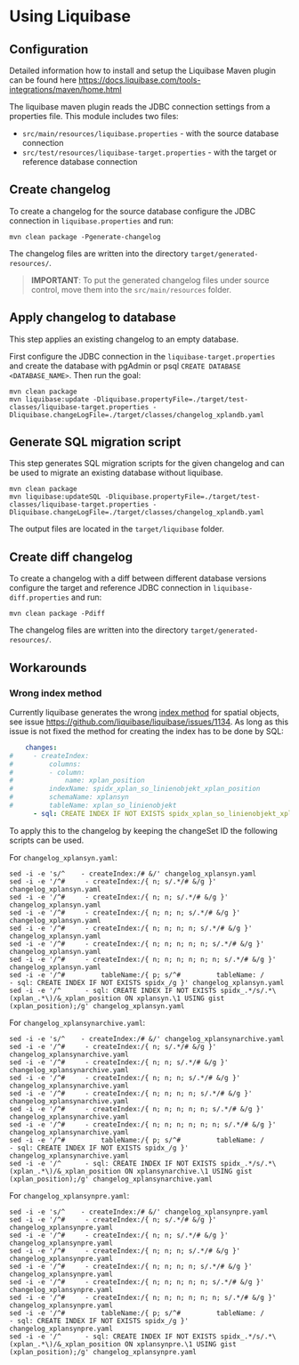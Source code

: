 # Using Liquibase

## Configuration

Detailed information how to install and setup the Liquibase Maven plugin can be found here https://docs.liquibase.com/tools-integrations/maven/home.html

The liquibase maven plugin reads the JDBC connection settings from a properties file.
This module includes two files: 
- `src/main/resources/liquibase.properties` - with the source database connection 
- `src/test/resources/liquibase-target.properties` - with the target or reference database connection

## Create changelog

To create a changelog for the source database configure the JDBC connection in `liquibase.properties` and run: 

    mvn clean package -Pgenerate-changelog

The changelog files are written into the directory `target/generated-resources/`.

> **IMPORTANT**: To put the generated changelog files under source control, move them into the `src/main/resources` folder.

## Apply changelog to database

This step applies an existing changelog to an empty database.

First configure the JDBC connection in the `liquibase-target.properties` and create the database with pgAdmin or psql `CREATE DATABASE <DATABASE_NAME>`. Then run the goal:  

    mvn clean package
    mvn liquibase:update -Dliquibase.propertyFile=./target/test-classes/liquibase-target.properties -Dliquibase.changeLogFile=./target/classes/changelog_xplandb.yaml 

## Generate SQL migration script

This step generates SQL migration scripts for the given changelog and can be used to migrate an existing database without liquibase.

    mvn clean package
    mvn liquibase:updateSQL -Dliquibase.propertyFile=./target/test-classes/liquibase-target.properties -Dliquibase.changeLogFile=./target/classes/changelog_xplandb.yaml 

The output files are located in the `target/liquibase` folder.

## Create diff changelog

To create a changelog with a diff between different database versions configure the target and reference JDBC connection in `liquibase-diff.properties` and run:

    mvn clean package -Pdiff

The changelog files are written into the directory `target/generated-resources/`.

## Workarounds

### Wrong index method 

Currently liquibase generates the wrong [index method](https://www.postgresql.org/docs/13/sql-createindex.html) for spatial objects, see issue https://github.com/liquibase/liquibase/issues/1134.
As long as this issue is not fixed the method for creating the index has to be done by SQL:

```yaml
    changes:
#     - createIndex:
#         columns:
#         - column:
#             name: xplan_position
#         indexName: spidx_xplan_so_linienobjekt_xplan_position
#         schemaName: xplansyn
#         tableName: xplan_so_linienobjekt
      - sql: CREATE INDEX IF NOT EXISTS spidx_xplan_so_linienobjekt_xplan_position ON xplansyn.xplan_so_linienobjekt USING gist (xplan_position);
```

To apply this to the changelog by keeping the changeSet ID the following scripts can be used.

For `changelog_xplansyn.yaml`:

```shell
sed -i -e 's/^    - createIndex:/# &/' changelog_xplansyn.yaml
sed -i -e '/^#     - createIndex:/{ n; s/.*/# &/g }' changelog_xplansyn.yaml
sed -i -e '/^#     - createIndex:/{ n; n; s/.*/# &/g }' changelog_xplansyn.yaml
sed -i -e '/^#     - createIndex:/{ n; n; n; s/.*/# &/g }' changelog_xplansyn.yaml
sed -i -e '/^#     - createIndex:/{ n; n; n; n; s/.*/# &/g }' changelog_xplansyn.yaml
sed -i -e '/^#     - createIndex:/{ n; n; n; n; n; s/.*/# &/g }' changelog_xplansyn.yaml
sed -i -e '/^#     - createIndex:/{ n; n; n; n; n; n; s/.*/# &/g }' changelog_xplansyn.yaml
sed -i -e '/^#         tableName:/{ p; s/^#         tableName: /      - sql: CREATE INDEX IF NOT EXISTS spidx_/g }' changelog_xplansyn.yaml
sed -i -e '/^      - sql: CREATE INDEX IF NOT EXISTS spidx_.*/s/.*\(xplan_.*\)/&_xplan_position ON xplansyn.\1 USING gist (xplan_position);/g' changelog_xplansyn.yaml
```

For `changelog_xplansynarchive.yaml`:

```shell
sed -i -e 's/^    - createIndex:/# &/' changelog_xplansynarchive.yaml
sed -i -e '/^#     - createIndex:/{ n; s/.*/# &/g }' changelog_xplansynarchive.yaml
sed -i -e '/^#     - createIndex:/{ n; n; s/.*/# &/g }' changelog_xplansynarchive.yaml
sed -i -e '/^#     - createIndex:/{ n; n; n; s/.*/# &/g }' changelog_xplansynarchive.yaml
sed -i -e '/^#     - createIndex:/{ n; n; n; n; s/.*/# &/g }' changelog_xplansynarchive.yaml
sed -i -e '/^#     - createIndex:/{ n; n; n; n; n; s/.*/# &/g }' changelog_xplansynarchive.yaml
sed -i -e '/^#     - createIndex:/{ n; n; n; n; n; n; s/.*/# &/g }' changelog_xplansynarchive.yaml
sed -i -e '/^#         tableName:/{ p; s/^#         tableName: /      - sql: CREATE INDEX IF NOT EXISTS spidx_/g }' changelog_xplansynarchive.yaml
sed -i -e '/^      - sql: CREATE INDEX IF NOT EXISTS spidx_.*/s/.*\(xplan_.*\)/&_xplan_position ON xplansynarchive.\1 USING gist (xplan_position);/g' changelog_xplansynarchive.yaml
```

For `changelog_xplansynpre.yaml`:

```shell
sed -i -e 's/^    - createIndex:/# &/' changelog_xplansynpre.yaml
sed -i -e '/^#     - createIndex:/{ n; s/.*/# &/g }' changelog_xplansynpre.yaml
sed -i -e '/^#     - createIndex:/{ n; n; s/.*/# &/g }' changelog_xplansynpre.yaml
sed -i -e '/^#     - createIndex:/{ n; n; n; s/.*/# &/g }' changelog_xplansynpre.yaml
sed -i -e '/^#     - createIndex:/{ n; n; n; n; s/.*/# &/g }' changelog_xplansynpre.yaml
sed -i -e '/^#     - createIndex:/{ n; n; n; n; n; s/.*/# &/g }' changelog_xplansynpre.yaml
sed -i -e '/^#     - createIndex:/{ n; n; n; n; n; n; s/.*/# &/g }' changelog_xplansynpre.yaml
sed -i -e '/^#         tableName:/{ p; s/^#         tableName: /      - sql: CREATE INDEX IF NOT EXISTS spidx_/g }' changelog_xplansynpre.yaml
sed -i -e '/^      - sql: CREATE INDEX IF NOT EXISTS spidx_.*/s/.*\(xplan_.*\)/&_xplan_position ON xplansynpre.\1 USING gist (xplan_position);/g' changelog_xplansynpre.yaml
```